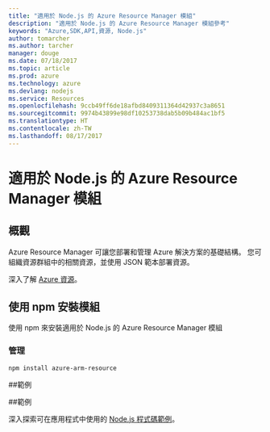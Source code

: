 ```yaml
---
title: "適用於 Node.js 的 Azure Resource Manager 模組"
description: "適用於 Node.js 的 Azure Resource Manager 模組參考"
keywords: "Azure,SDK,API,資源, Node.js"
author: tomarcher
ms.author: tarcher
manager: douge
ms.date: 07/18/2017
ms.topic: article
ms.prod: azure
ms.technology: azure
ms.devlang: nodejs
ms.service: Resources
ms.openlocfilehash: 9ccb49ff6de18afbd8409311364d42937c3a8651
ms.sourcegitcommit: 9974b43899e98df10253738dab5b09b484ac1bf5
ms.translationtype: HT
ms.contentlocale: zh-TW
ms.lasthandoff: 08/17/2017
---
```

# <a name="azure-resource-modules-for-nodejs"></a>適用於 Node.js 的 Azure Resource Manager 模組

## <a name="overview"></a>概觀

Azure Resource Manager 可讓您部署和管理 Azure 解決方案的基礎結構。 您可組織資源群組中的相關資源，並使用 JSON 範本部署資源。

深入了解 [Azure 資源](https://docs.microsoft.com/azure/azure-resource-manager/)。

## <a name="install-the-modules-with-npm"></a>使用 npm 安裝模組

使用 npm 來安裝適用於 Node.js 的 Azure Resource Manager 模組

### <a name="management"></a>管理

```bash
npm install azure-arm-resource
```

##<a name="example"></a>範例

##<a name="samples"></a>範例

深入探索可在應用程式中使用的 [Node.js 程式碼範例](https://azure.microsoft.com/resources/samples/?platform=nodejs)。